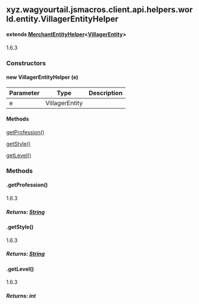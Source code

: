 

xyz.wagyourtail.jsmacros.client.api.helpers.world.entity.VillagerEntityHelper
-----------------------------------------------------------------------------

#### extends [MerchantEntityHelper](1.9.2/xyz/wagyourtail/jsmacros/client/api/helpers/world/entity/MerchantEntityHelper.html)<[VillagerEntity](https://wagyourtail.xyz/Projects/MinecraftMappingViewer/App?mapping=INTERMEDIARY,YARN&version=1.20.5&search=net/minecraft/entity/passive/VillagerEntity)>

1.6.3

### Constructors

#### new VillagerEntityHelper (e)

| Parameter | Type | Description |
|---|---|---|
| e | VillagerEntity |  |



#### Methods

[getProfession()](#getProfession-)


[getStyle()](#getStyle-)


[getLevel()](#getLevel-)



### Methods

#### .getProfession()

1.6.3


##### Returns: [String](https://docs.oracle.com/javase/8/docs/api/index.html?java/lang/String.html)



#### .getStyle()

1.6.3


##### Returns: [String](https://docs.oracle.com/javase/8/docs/api/index.html?java/lang/String.html)



#### .getLevel()

1.6.3


##### Returns: int




